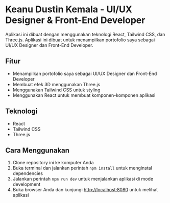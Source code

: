 # Keanu Dustin Kemala - UI/UX Designer & Front-End Developer

Aplikasi ini dibuat dengan menggunakan teknologi React, Tailwind CSS, dan Three.js. Aplikasi ini dibuat untuk menampilkan portofolio saya sebagai UI/UX Designer dan Front-End Developer.

## Fitur

- Menampilkan portofolio saya sebagai UI/UX Designer dan Front-End Developer
- Membuat efek 3D menggunakan Three.js
- Menggunakan Tailwind CSS untuk styling
- Menggunakan React untuk membuat komponen-komponen aplikasi

## Teknologi

- React
- Tailwind CSS
- Three.js

## Cara Menggunakan

1. Clone repository ini ke komputer Anda
2. Buka terminal dan jalankan perintah `npm install` untuk menginstal dependencies
3. Jalankan perintah `npm run dev` untuk menjalankan aplikasi di mode development
4. Buka browser Anda dan kunjungi [http://localhost:8080](http://localhost:8080) untuk melihat aplikasi

